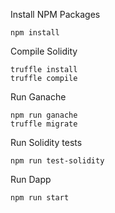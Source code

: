 Install NPM Packages

    npm install

Compile Solidity

    truffle install
    truffle compile

Run Ganache

    npm run ganache
    truffle migrate
    
Run Solidity tests

    npm run test-solidity

Run Dapp

    npm run start
